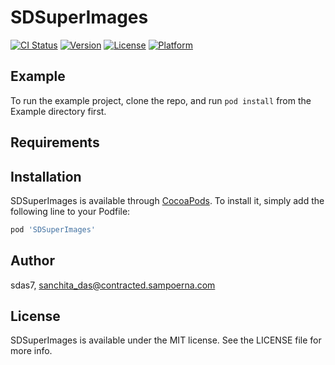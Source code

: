 # SDSuperImages

[![CI Status](https://img.shields.io/travis/sdas7/SDSuperImages.svg?style=flat)](https://travis-ci.org/sdas7/SDSuperImages)
[![Version](https://img.shields.io/cocoapods/v/SDSuperImages.svg?style=flat)](https://cocoapods.org/pods/SDSuperImages)
[![License](https://img.shields.io/cocoapods/l/SDSuperImages.svg?style=flat)](https://cocoapods.org/pods/SDSuperImages)
[![Platform](https://img.shields.io/cocoapods/p/SDSuperImages.svg?style=flat)](https://cocoapods.org/pods/SDSuperImages)

## Example

To run the example project, clone the repo, and run `pod install` from the Example directory first.

## Requirements

## Installation

SDSuperImages is available through [CocoaPods](https://cocoapods.org). To install
it, simply add the following line to your Podfile:

```ruby
pod 'SDSuperImages'
```

## Author

sdas7, sanchita_das@contracted.sampoerna.com

## License

SDSuperImages is available under the MIT license. See the LICENSE file for more info.
